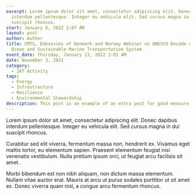 ```yaml
---
excerpt: Lorem ipsum dolor sit amet, consectetur adipiscing elit. Donec dapibus
  interdum pellentesque. Integer eu vehicula elit. Sed cursus magna in dui
  suscipit rhoncus.
start: January 6, 2022 2:07 AM
layout: post
author: Author
title: CMTS, Embassies of Denmark and Norway Webinar on UNESCO Decade of the
  Ocean and Sustainable Marine Transportation System
event_date: Thursday, January 13, 2022 1:01 AM
date: November 3, 2021
category:
  - IAT Activity
tags:
  - Energy
  - Infrastructure
  - Resilience
  - Environmental Stewardship
description: This post is an example of an extra post for good measure
---
```


Lorem ipsum dolor sit amet, consectetur adipiscing elit. Donec dapibus interdum pellentesque. Integer eu vehicula elit. Sed cursus magna in dui suscipit rhoncus.

Curabitur sed elit viverra, fermentum massa non, hendrerit ex. Vivamus eget mattis tortor, eu elementum sapien. Praesent elementum feugiat nisi venenatis vestibulum. Nulla pretium ipsum orci, ut feugiat arcu facilisis sit amet.

Morbi bibendum est non nibh aliquam, non dictum massa elementum. Nullam vitae auctor erat. Mauris at arcu ut purus sodales porttitor ut sit amet ex. Donec viverra quam nisl, a congue arcu fermentum rhoncus.
